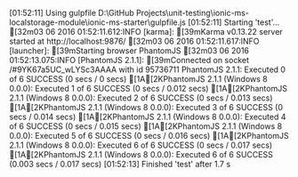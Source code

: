 [01:52:11] Using gulpfile D:\GitHub Projects\unit-testing\ionic-ms-localstorage-module\ionic-ms-starter\gulpfile.js
[01:52:11] Starting 'test'...
[32m03 06 2016 01:52:11.612:INFO [karma]: [39mKarma v0.13.22 server started at http://localhost:9876/
[32m03 06 2016 01:52:11.617:INFO [launcher]: [39mStarting browser PhantomJS
[32m03 06 2016 01:52:13.075:INFO [PhantomJS 2.1.1]: [39mConnected on socket /#9YK67a5UC_wLYSc3AAAA with id 95736711
PhantomJS 2.1.1: Executed 0 of 6 SUCCESS (0 secs / 0 secs)
[1A[2KPhantomJS 2.1.1 (Windows 8 0.0.0): Executed 1 of 6 SUCCESS (0 secs / 0.012 secs)
[1A[2KPhantomJS 2.1.1 (Windows 8 0.0.0): Executed 2 of 6 SUCCESS (0 secs / 0.013 secs)
[1A[2KPhantomJS 2.1.1 (Windows 8 0.0.0): Executed 3 of 6 SUCCESS (0 secs / 0.014 secs)
[1A[2KPhantomJS 2.1.1 (Windows 8 0.0.0): Executed 4 of 6 SUCCESS (0 secs / 0.015 secs)
[1A[2KPhantomJS 2.1.1 (Windows 8 0.0.0): Executed 5 of 6 SUCCESS (0 secs / 0.016 secs)
[1A[2KPhantomJS 2.1.1 (Windows 8 0.0.0): Executed 6 of 6 SUCCESS (0 secs / 0.017 secs)
[1A[2KPhantomJS 2.1.1 (Windows 8 0.0.0): Executed 6 of 6 SUCCESS (0.003 secs / 0.017 secs)
[01:52:13] Finished 'test' after 1.7 s
